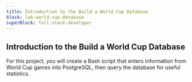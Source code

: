 ```yaml
---
title: Introduction to the Build a World Cup Database
block: lab-world-cup-database
superBlock: full-stack-developer
---
```


## Introduction to the Build a World Cup Database

For this project, you will create a Bash script that enters information from World Cup games into PostgreSQL, then query the database for useful statistics.
